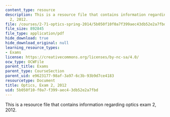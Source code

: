 ```yaml
---
content_type: resource
description: This is a resource file that contains information regarding optics exam
  2, 2012.
file: /courses/2-71-optics-spring-2014/5b050f10f0a7f399aec43db52e2a7fbd_MIT2_71S14_s12_quiz2.pdf
file_size: 892845
file_type: application/pdf
hide_download: true
hide_download_original: null
learning_resource_types:
- Exams
license: https://creativecommons.org/licenses/by-nc-sa/4.0/
ocw_type: OCWFile
parent_title: Exams
parent_type: CourseSection
parent_uid: e9623177-98af-3a97-6c3b-93b9d7ce4183
resourcetype: Document
title: Optics, Exam 2, 2012
uid: 5b050f10-f0a7-f399-aec4-3db52e2a7fbd
---
```

This is a resource file that contains information regarding optics exam 2, 2012.